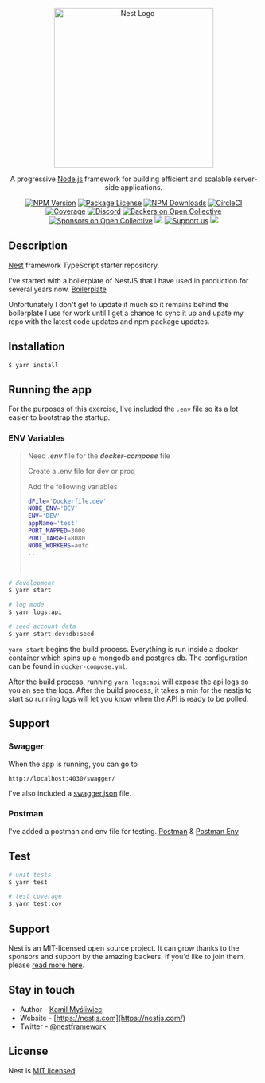 <p align="center">
  <a href="http://nestjs.com/" target="blank"><img src="https://nestjs.com/img/logo_text.svg" width="320" alt="Nest Logo" /></a>
</p>

[circleci-image]: https://img.shields.io/circleci/build/github/nestjs/nest/master?token=abc123def456
[circleci-url]: https://circleci.com/gh/nestjs/nest

  <p align="center">A progressive <a href="http://nodejs.org" target="_blank">Node.js</a> framework for building efficient and scalable server-side applications.</p>
    <p align="center">
<a href="https://www.npmjs.com/~nestjscore" target="_blank"><img src="https://img.shields.io/npm/v/@nestjs/core.svg" alt="NPM Version" /></a>
<a href="https://www.npmjs.com/~nestjscore" target="_blank"><img src="https://img.shields.io/npm/l/@nestjs/core.svg" alt="Package License" /></a>
<a href="https://www.npmjs.com/~nestjscore" target="_blank"><img src="https://img.shields.io/npm/dm/@nestjs/common.svg" alt="NPM Downloads" /></a>
<a href="https://circleci.com/gh/nestjs/nest" target="_blank"><img src="https://img.shields.io/circleci/build/github/nestjs/nest/master" alt="CircleCI" /></a>
<a href="https://coveralls.io/github/nestjs/nest?branch=master" target="_blank"><img src="https://coveralls.io/repos/github/nestjs/nest/badge.svg?branch=master#9" alt="Coverage" /></a>
<a href="https://discord.gg/G7Qnnhy" target="_blank"><img src="https://img.shields.io/badge/discord-online-brightgreen.svg" alt="Discord"/></a>
<a href="https://opencollective.com/nest#backer" target="_blank"><img src="https://opencollective.com/nest/backers/badge.svg" alt="Backers on Open Collective" /></a>
<a href="https://opencollective.com/nest#sponsor" target="_blank"><img src="https://opencollective.com/nest/sponsors/badge.svg" alt="Sponsors on Open Collective" /></a>
  <a href="https://paypal.me/kamilmysliwiec" target="_blank"><img src="https://img.shields.io/badge/Donate-PayPal-ff3f59.svg"/></a>
    <a href="https://opencollective.com/nest#sponsor"  target="_blank"><img src="https://img.shields.io/badge/Support%20us-Open%20Collective-41B883.svg" alt="Support us"></a>
  <a href="https://twitter.com/nestframework" target="_blank"><img src="https://img.shields.io/twitter/follow/nestframework.svg?style=social&label=Follow"></a>
</p>
  <!--[![Backers on Open Collective](https://opencollective.com/nest/backers/badge.svg)](https://opencollective.com/nest#backer)
  [![Sponsors on Open Collective](https://opencollective.com/nest/sponsors/badge.svg)](https://opencollective.com/nest#sponsor)-->


## Description

[Nest](https://github.com/nestjs/nest) framework TypeScript starter repository.

I've started with a boilerplate of NestJS that I have used in production for several years now. [Boilerplate](https://github.com/clicdot/NODE-Fastify-NestJS-API-Boilerplate)

Unfortunately I don't get to update it much so it remains behind the boilerplate I use for work until I get a chance to sync it up and upate my repo with the latest code updates and npm package updates.

## Installation

```bash
$ yarn install
```

## Running the app

For the purposes of this exercise, I've included the `.env` file so its a lot easier to bootstrap the startup.

### ENV Variables
> Need __*.env*__ file for the __*docker-compose*__ file
>
> Create a .env file for dev or prod
>
> Add the following variables
>
> ```bash
> dFile='Dockerfile.dev'
> NODE_ENV='DEV'
> ENV='DEV'
> appName='test'
> PORT_MAPPED=3000
> PORT_TARGET=8080
> NODE_WORKERS=auto
> ...
> ```
>
> .

```bash
# development
$ yarn start

# log mode
$ yarn logs:api

# seed account data
$ yarn start:dev:db:seed
```

`yarn start` begins the build process. Everything is run inside a docker container which spins up a mongodb and postgres db. The configuration can be found in `docker-compose.yml`.

After the build process, running `yarn logs:api` will expose the api logs so you an see the logs. After the build process, it takes a min for the nestjs to start so running logs will let you know when the API is ready to be polled.

## Support

### Swagger

When the app is running, you can go to

```
http://localhost:4030/swagger/
```

I've also included a [swagger.json](swagger/swagger.json) file.

### Postman

I've added a postman and env file for testing. [Postman](postman/Banking.postman_collection.json) & [Postman Env](postman/banking.postman_environment.json)

## Test

```bash
# unit tests
$ yarn test

# test coverage
$ yarn test:cov
```

## Support

Nest is an MIT-licensed open source project. It can grow thanks to the sponsors and support by the amazing backers. If you'd like to join them, please [read more here](https://docs.nestjs.com/support).

## Stay in touch

- Author - [Kamil Myśliwiec](https://kamilmysliwiec.com)
- Website - [https://nestjs.com](https://nestjs.com/)
- Twitter - [@nestframework](https://twitter.com/nestframework)

## License

Nest is [MIT licensed](LICENSE).
